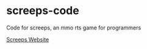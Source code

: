 # screeps-code
Code for screeps, an mmo rts game for programmers

[Screeps Website](https://screeps.com/)